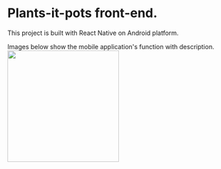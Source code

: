 # Plants-it-pots front-end.
This project is built with React Native on Android platform.

Images below show the mobile application's function with description.
<img src="https://user-images.githubusercontent.com/42663780/173578934-fb9f93ef-a6a8-48d6-bb37-4a0a08c1dc40.png" width=250 height=250>

